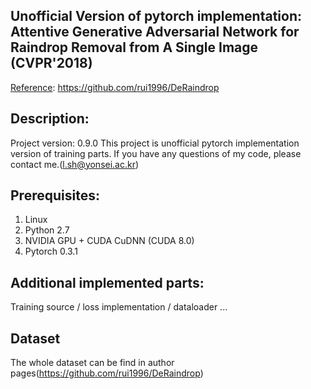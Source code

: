 ## Unofficial Version of pytorch implementation: Attentive Generative Adversarial Network for Raindrop Removal from A Single Image (CVPR'2018)

[Reference](https://github.com/rui1996/DeRaindrop): https://github.com/rui1996/DeRaindrop

## Description:
Project version: 0.9.0
This project is unofficial pytorch implementation version of training parts. If you have any questions of my code, please contact me.(l.sh@yonsei.ac.kr)

## Prerequisites:
1. Linux
2. Python 2.7
3. NVIDIA GPU + CUDA CuDNN (CUDA 8.0)
4. Pytorch 0.3.1

## Additional implemented parts:

Training source / loss implementation / dataloader ... 

## Dataset
The whole dataset can be find in author pages(https://github.com/rui1996/DeRaindrop)

